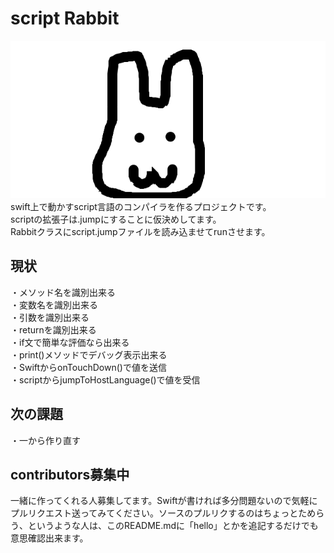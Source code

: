 # script Rabbit
![rabbit](./rabbit.png)  
swift上で動かすscript言語のコンパイラを作るプロジェクトです。  
scriptの拡張子は.jumpにすることに仮決めしてます。  
Rabbitクラスにscript.jumpファイルを読み込ませてrunさせます。  
## 現状
・メソッド名を識別出来る  
・変数名を識別出来る  
・引数を識別出来る  
・returnを識別出来る  
・if文で簡単な評価なら出来る  
・print()メソッドでデバッグ表示出来る  
・SwiftからonTouchDown()で値を送信  
・scriptからjumpToHostLanguage()で値を受信  
## 次の課題
・一から作り直す  
## contributors募集中
一緒に作ってくれる人募集してます。Swiftが書ければ多分問題ないので気軽にプルリクエスト送ってみてください。ソースのプルリクするのはちょっとためらう、というような人は、このREADME.mdに「hello」とかを追記するだけでも意思確認出来ます。
